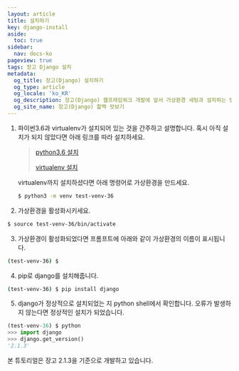 ```yaml
---
layout: article
title: 설치하기
key: django-install
aside:
  toc: true
sidebar:
  nav: docs-ko
pageview: true
tags: 장고 Django 설치
metadata:
  og_title: 장고(Django) 설치하기
  og_type: article
  og_locale: 'ko_KR'
  og_description: 장고(Django) 웹프레임워크 개발에 앞서 가상환경 세팅과 설치하는 방법을 설명합니다.
  og_site_name: 장고(Django) 핥짝 맛보기
---
```


1. 파이썬3.6과 virtualenv가 설치되어 있는 것을 간주하고 설명합니다. 혹시 아직 설치가 되지 않았다면 아래 링크를 따라 설치하세요.

   >[python3.6 설치](https://www.python.org/downloads/)
   >
   > [virtualenv 설치](https://docs.python.org/ko/3.6/tutorial/venv.html)

   virtualenv까지 설치하셨다면 아래 명령어로 가상환경을 만드세요.
   ```bash
   $ python3 -m venv test-venv-36
   ```

2. 가상환경을 활성화시키세요.
```bash
$ source test-venv-36/bin/activate
```

3. 가상환경이 활성화되었다면 프롬프트에 아래와 같이 가상환경의 이름이 표시됩니다.
```bash
(test-venv-36) $
```

4. pip로 django를 설치해줍니다.
```bash
(test-venv-36) $ pip install django
```

5. django가 정상적으로 설치되었는 지 python shell에서 확인합니다. 오류가 발생하지 않는다면 정상적인 설치가 되었습니다.
```python
(test-venv-36) $ python
>>> import django
>>> django.get_version()
'2.1.3'
```
본 튜토리얼은 장고 2.1.3을 기준으로 개발하고 있습니다.